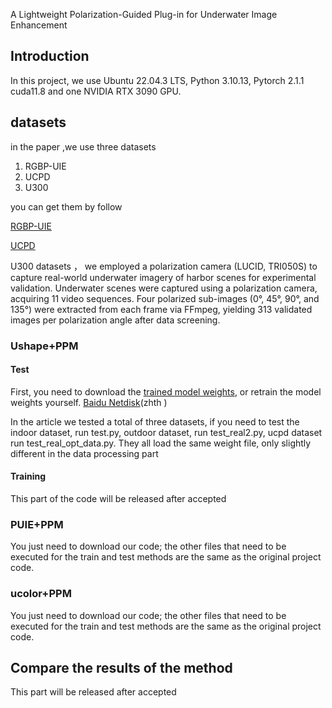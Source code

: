 
A Lightweight Polarization-Guided Plug-in for Underwater Image
Enhancement

## Introduction
In this project, we use Ubuntu 22.04.3 LTS, Python 3.10.13, Pytorch 2.1.1 cuda11.8 and one NVIDIA RTX 3090 GPU.

## datasets
in the paper ,we use three datasets
<ol>
<li>RGBP-UIE</li> 
<li>UCPD</li>
<li>U300</li>
</ol> 
you can get them by follow    

<a href="https://github.com/LintaoPeng/U-shape_Transformer_for_Underwater_Image_Enhancement">RGBP-UIE</a>  

<a href="https://github.com/jgy0/UPGD/blob/main/dataset/readme.md">UCPD</a>


U300 datasets ， we employed a polarization camera (LUCID, TRI050S) to capture real-world underwater imagery of harbor scenes for experimental validation. Underwater scenes were captured using a polarization camera, acquiring 11 video sequences. Four polarized sub-images (0&deg;, 45&deg;, 90&deg;, and 135&deg;) were extracted from each frame via FFmpeg, yielding 313 validated images per polarization angle after data screening.
### Ushape+PPM

#### Test
First, you need to download the [trained model weights](https://drive.google.com/drive/folders/1AOBtjGVVCA4w3jR5agVwh-A_pYUWiVg3?usp=drive_link), or retrain the model weights yourself. [Baidu Netdisk](https://pan.baidu.com/s/1AumnlX634cOP2I4dfRkqoA?pwd=zhth )(zhth )

In the article we tested a total of three datasets, if you need to test the indoor dataset, run test.py, outdoor dataset, run test_real2.py, ucpd dataset run
test_real_opt_data.py. They all load the same weight file, only slightly different in the data processing part

#### Training

This part of the code will be released after accepted


### PUIE+PPM

You just need to download our code; the other files that need to be executed for the train and test methods are the same as the original project code.

### ucolor+PPM
You just need to download our code; the other files that need to be executed for the train and test methods are the same as the original project code.

 
## Compare the results of the method

This part  will be released after accepted
